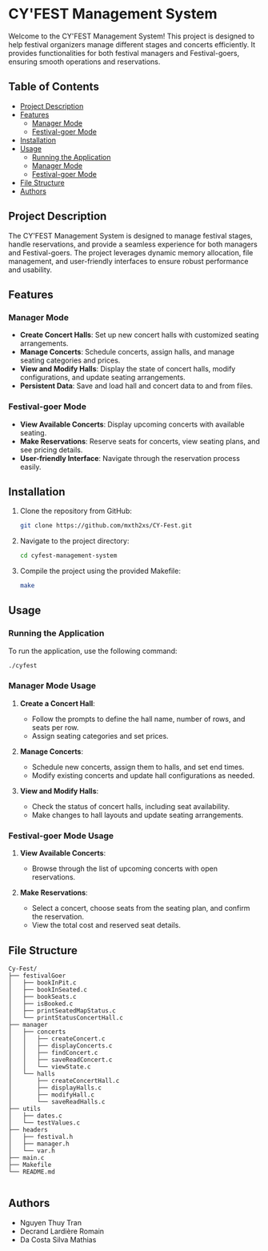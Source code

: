 
# CY'FEST Management System

Welcome to the CY'FEST Management System! This project is designed to help festival organizers manage different stages and concerts efficiently. It provides functionalities for both festival managers and Festival-goers, ensuring smooth operations and reservations.

## Table of Contents

- [Project Description](#project-description)
- [Features](#features)
  - [Manager Mode](#manager-mode)
  - [Festival-goer Mode](#Festival-goer-mode)
- [Installation](#installation)
- [Usage](#usage)
  - [Running the Application](#running-the-application)
  - [Manager Mode](#manager-mode-usage)
  - [Festival-goer Mode](#Festival-goer-mode-usage)
- [File Structure](#file-structure)
- [Authors](#authors)

## Project Description

The CY'FEST Management System is designed to manage festival stages, handle reservations, and provide a seamless experience for both managers and Festival-goers. The project leverages dynamic memory allocation, file management, and user-friendly interfaces to ensure robust performance and usability.

## Features

### Manager Mode

- **Create Concert Halls**: Set up new concert halls with customized seating arrangements.
- **Manage Concerts**: Schedule concerts, assign halls, and manage seating categories and prices.
- **View and Modify Halls**: Display the state of concert halls, modify configurations, and update seating arrangements.
- **Persistent Data**: Save and load hall and concert data to and from files.

### Festival-goer Mode

- **View Available Concerts**: Display upcoming concerts with available seating.
- **Make Reservations**: Reserve seats for concerts, view seating plans, and see pricing details.
- **User-friendly Interface**: Navigate through the reservation process easily.

## Installation

1. Clone the repository from GitHub:
   ```sh
   git clone https://github.com/mxth2xs/CY-Fest.git
   ```
2. Navigate to the project directory:
   ```sh
   cd cyfest-management-system
   ```
3. Compile the project using the provided Makefile:
   ```sh
   make
   ```

## Usage

### Running the Application

To run the application, use the following command:
```sh
./cyfest
```

### Manager Mode Usage

1. **Create a Concert Hall**:
   - Follow the prompts to define the hall name, number of rows, and seats per row.
   - Assign seating categories and set prices.

2. **Manage Concerts**:
   - Schedule new concerts, assign them to halls, and set end times.
   - Modify existing concerts and update hall configurations as needed.

3. **View and Modify Halls**:
   - Check the status of concert halls, including seat availability.
   - Make changes to hall layouts and update seating arrangements.

### Festival-goer Mode Usage

1. **View Available Concerts**:
   - Browse through the list of upcoming concerts with open reservations.

2. **Make Reservations**:
   - Select a concert, choose seats from the seating plan, and confirm the reservation.
   - View the total cost and reserved seat details.

## File Structure

```
Cy-Fest/
├── festivalGoer
│   ├── bookInPit.c
│   ├── bookInSeated.c
│   ├── bookSeats.c
│   ├── isBooked.c
│   ├── printSeatedMapStatus.c
│   └── printStatusConcertHall.c
├── manager
│   ├── concerts
│   │   ├── createConcert.c
│   │   ├── displayConcerts.c
│   │   ├── findConcert.c
│   │   ├── saveReadConcert.c
│   │   └── viewState.c
│   └── halls
│       ├── createConcertHall.c
│       ├── displayHalls.c
│       ├── modifyHall.c
│       └── saveReadHalls.c
├── utils
│   ├── dates.c
│   └── testValues.c
├── headers
│   ├── festival.h
│   ├── manager.h
│   └── var.h
├── main.c
├── Makefile
└── README.md


```

## Authors

- Nguyen Thuy Tran
- Decrand Lardière Romain
- Da Costa Silva Mathias
